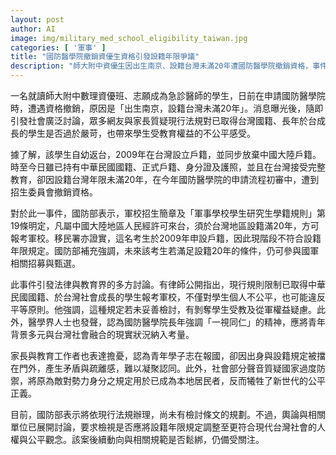 ```yaml
---
layout: post
author: AI
image: img/military_med_school_eligibility_taiwan.jpg
categories: [ '軍事' ]
title: "國防醫學院撤銷資優生資格引發設籍年限爭議"
description: "師大附中資優生因出生南京、設籍台灣未滿20年遭國防醫學院撤銷資格，事件掀起社會對現行設籍年限與學生公平權益的廣泛討論，法律、教育及醫學界紛紛質疑規定過嚴，國防部強調依現行法規辦理，輿論要求檢討規範以符合現代公平與人權觀念，事件後續備受關注。"
---
```

一名就讀師大附中數理資優班、志願成為急診醫師的學生，日前在申請國防醫學院時，遭遇資格撤銷，原因是「出生南京，設籍台灣未滿20年」。消息曝光後，隨即引發社會廣泛討論，眾多網友與家長質疑現行法規對已取得台灣國籍、長年於台成長的學生是否過於嚴苛，也帶來學生受教育權益的不公平感受。

據了解，該學生自幼返台，2009年在台灣設立戶籍，並同步放棄中國大陸戶籍。時至今日雖已持有中華民國國籍、正式戶籍、身分證及護照，並且在台灣接受完整教育，卻因設籍台灣年限未滿20年，在今年國防醫學院的申請流程初審中，遭到招生委員會撤銷資格。

對於此一事件，國防部表示，軍校招生簡章及「軍事學校學生研究生學籍規則」第19條明定，凡屬中國大陸地區人民經許可來台，須於台灣地區設籍滿20年，方可報考軍校。移民署亦證實，這名考生於2009年申設戶籍，因此現階段不符合設籍年限規定。國防部補充強調，未來該考生若滿足設籍20年的條件，仍可參與國軍相關招募與甄選。

此事件引發法律與教育界的多方討論。有律師公開指出，現行規則限制已取得中華民國國籍、於台灣社會成長的學生報考軍校，不僅對學生個人不公平，也可能違反平等原則。他強調，這種規定若未妥善檢討，有剝奪學生受教及從軍權益疑慮。此外，醫學界人士也發聲，認為國防醫學院長年強調「一視同仁」的精神，應將青年背景多元與台灣社會融合的現實狀況納入考量。

家長與教育工作者也表達擔憂，認為青年學子志在報國，卻因出身與設籍規定被擋在門外，產生矛盾與疏離感，難以凝聚認同。此外，社會部分聲音質疑國家過度防禦，將原為敵對勢力身分之規定用於已成為本地居民者，反而犧牲了新世代的公平正義。

目前，國防部表示將依現行法規辦理，尚未有檢討條文的規劃。不過，輿論與相關單位已展開討論，要求檢視是否應將設籍年限規定調整至更符合現代台灣社會的人權與公平觀念。該案後續動向與相關規範是否鬆綁，仍備受關注。